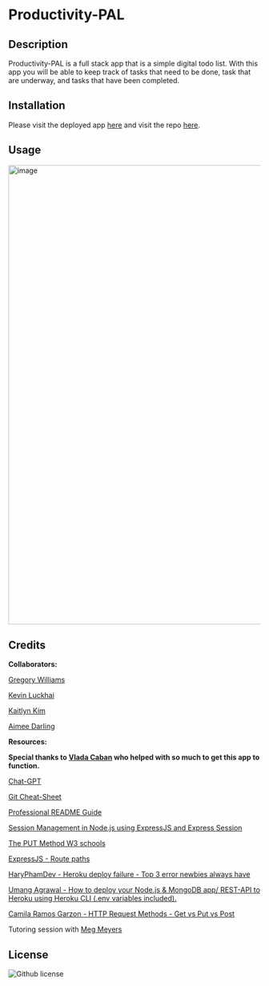 # Productivity-PAL

## Description

Productivity-PAL is a full stack app that is a simple digital todo list. With this app you will be able to keep track of tasks that need to be done, task that are underway, and tasks that have been completed. 

## Installation

Please visit the deployed app [here](https://stark-crag-81936-8a96c55cd3fa.herokuapp.com/) and visit the repo [here](https://github.com/aimeedarling/productivity-pal/tree/aimee).

## Usage

<img width="918" alt="image" src="https://github.com/aimeedarling/productivity-pal/assets/127796444/4ec86650-1b23-46b4-8acf-06e42d49628d">


## Credits

**Collaborators:**

[Gregory Williams](https://github.com/GregNasir)

[Kevin Luckhai](https://github.com/KevLuck)

[Kaitlyn Kim](https://github.com/kaikim1996)

[Aimee Darling](https://github.com/aimeedarling)

**Resources:**

**Special thanks to [Vlada Caban](https://github.com/vlada-caban) who helped with so much to get this app to function.**

[Chat-GPT](https://chat.openai.com/)

[Git Cheat-Sheet](https://www.atlassian.com/git/tutorials/atlassian-git-cheatsheet)

[Professional README Guide](https://coding-boot-camp.github.io/full-stack/github/professional-readme-guide)

[Session Management in Node.js using ExpressJS and Express Session](https://www.section.io/engineering-education/session-management-in-nodejs-using-expressjs-and-express-session/)

[The PUT Method W3 schools](https://www.w3schools.com/tags/ref_httpmethods.asp#:~:text=The%20PUT%20Method&text=The%20difference%20between%20POST%20and,the%20same%20resource%20multiple%20times.)

[ExpressJS - Route paths](http://expressjs.com/en/guide/routing.html#route-paths)

[HaryPhamDev - Heroku deploy failure - Top 3 error newbies always have](https://www.youtube.com/watch?v=xxua85cCiT0&ab_channel=HaryPhamDev)

[Umang Agrawal - How to deploy your Node.js & MongoDB app/ REST-API to Heroku using Heroku CLI (.env variables included).](https://www.techmanyu.com/how-to-deploy-your-node-js-7678d8fc575f)

[Camila Ramos Garzon - HTTP Request Methods - Get vs Put vs Post](https://www.freecodecamp.org/news/http-request-methods-explained/)

Tutoring session with [Meg Meyers](https://github.com/femke77/)

## License

![Github license](https://img.shields.io/badge/license-MIT-pink.svg)
